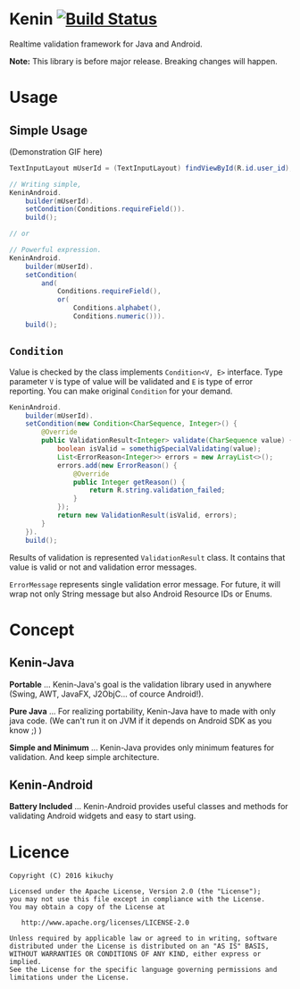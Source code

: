 # Kenin [![Build Status](https://travis-ci.org/kikuchy/kenin.svg?branch=master)](https://travis-ci.org/kikuchy/kenin)

Realtime validation framework for Java and Android.

**Note:** This library is before major release. Breaking changes will happen.


# Usage

## Simple Usage

(Demonstration GIF here)

```java
TextInputLayout mUserId = (TextInputLayout) findViewById(R.id.user_id);

// Writing simple,
KeninAndroid.
    builder(mUserId).
    setCondition(Conditions.requireField()).
    build();

// or

// Powerful expression.
KeninAndroid.
    builder(mUserId).
    setCondition(
        and(
            Conditions.requireField(),
            or(
                Conditions.alphabet(),
                Conditions.numeric())).
    build();
```


## `Condition`

Value is checked by the class implements `Condition<V, E>` interface.
Type parameter `V` is type of value will be validated  and `E` is type of error reporting.
You can make original `Condition` for your demand.

```java
KeninAndroid.
    builder(mUserId).
    setCondition(new Condition<CharSequence, Integer>() {
        @Override
        public ValidationResult<Integer> validate(CharSequence value) {
            boolean isValid = somethigSpecialValidating(value);
            List<ErrorReason<Integer>> errors = new ArrayList<>();
            errors.add(new ErrorReason() {
                @Override
                public Integer getReason() {
                    return R.string.validation_failed;
                }
            });
            return new ValidationResult(isValid, errors);
        }
    }).
    build();
```

Results of validation is represented `ValidationResult` class. It contains that value is valid or not and validation error messages.

`ErrorMessage` represents single validation error message. For future, it will wrap not only String message but also Android Resource IDs or Enums.


# Concept

## Kenin-Java

**Portable** ... Kenin-Java's goal is the validation library used in anywhere (Swing, AWT, JavaFX, J2ObjC... of cource Android!).

**Pure Java** ... For realizing portability, Kenin-Java have to made with only java code. (We can't run it on JVM if it depends on Android SDK as you know ;) )

**Simple and Minimum** ... Kenin-Java provides only minimum features for validation. And keep simple architecture.


## Kenin-Android

**Battery Included** ... Kenin-Android provides useful classes and methods for validating Android widgets and easy to start using.



# Licence

    Copyright (C) 2016 kikuchy

    Licensed under the Apache License, Version 2.0 (the "License");
    you may not use this file except in compliance with the License.
    You may obtain a copy of the License at

       http://www.apache.org/licenses/LICENSE-2.0

    Unless required by applicable law or agreed to in writing, software
    distributed under the License is distributed on an "AS IS" BASIS,
    WITHOUT WARRANTIES OR CONDITIONS OF ANY KIND, either express or implied.
    See the License for the specific language governing permissions and
    limitations under the License.